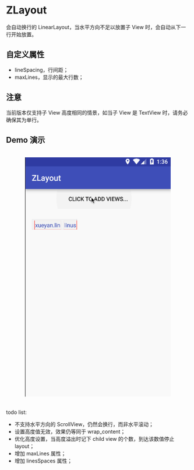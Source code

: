 # ZLayout

会自动换行的 LinearLayout，当水平方向不足以放置子 View 时，会自动从下一行开始放置。

## 自定义属性

- lineSpacing，行间距；
- maxLines，显示的最大行数；


## 注意
当前版本仅支持子 View 高度相同的情景，如当子 View 是 TextView 时，请务必确保其为单行。

## Demo 演示

<br />
<center>
<img src="demo.gif" width="400px" />
</center>
<br />

todo list:

- 不支持水平方向的 ScrollView，仍然会换行，而非水平滚动；
- 设置高度值无效，效果仍等同于 wrap_content；
- 优化高度设置，当高度溢出时记下 child view 的个数，到达该数值停止 layout；
- 增加 maxLines 属性；
- 增加 linesSpaces 属性；
